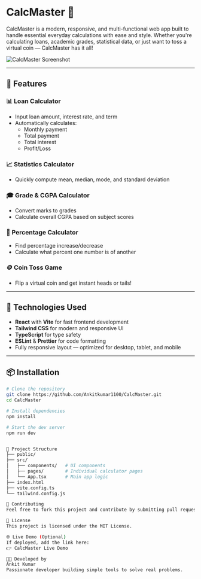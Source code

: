 # CalcMaster 🧮

CalcMaster is a modern, responsive, and multi-functional web app built to handle essential everyday calculations with ease and style. Whether you're calculating loans, academic grades, statistical data, or just want to toss a virtual coin — CalcMaster has it all!

![CalcMaster Screenshot](./)

---

## 🔧 Features

### 📊 Loan Calculator
- Input loan amount, interest rate, and term
- Automatically calculates:
  - Monthly payment
  - Total payment
  - Total interest
  - Profit/Loss

### 📈 Statistics Calculator
- Quickly compute mean, median, mode, and standard deviation

### 🎓 Grade & CGPA Calculator
- Convert marks to grades
- Calculate overall CGPA based on subject scores

### 🔢 Percentage Calculator
- Find percentage increase/decrease
- Calculate what percent one number is of another

### 🪙 Coin Toss Game
- Flip a virtual coin and get instant heads or tails!

---

## 🚀 Technologies Used

- **React** with **Vite** for fast frontend development
- **Tailwind CSS** for modern and responsive UI
- **TypeScript** for type safety
- **ESLint** & **Prettier** for code formatting
- Fully responsive layout — optimized for desktop, tablet, and mobile

---

## 📦 Installation

```bash
# Clone the repository
git clone https://github.com/Ankitkumar1100/CalcMaster.git
cd CalcMaster

# Install dependencies
npm install

# Start the dev server
npm run dev


📁 Project Structure
├── public/
├── src/
│   ├── components/   # UI components
│   ├── pages/        # Individual calculator pages
│   └── App.tsx       # Main app logic
├── index.html
├── vite.config.ts
└── tailwind.config.js

🤝 Contributing
Feel free to fork this project and contribute by submitting pull requests. Bug fixes, UI improvements, or new calculator tools are welcome!

📃 License
This project is licensed under the MIT License.

🌐 Live Demo (Optional)
If deployed, add the link here:
👉 CalcMaster Live Demo

👨‍💻 Developed by
Ankit Kumar
Passionate developer building simple tools to solve real problems.
